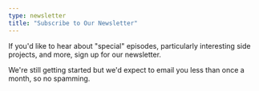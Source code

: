 ```yaml
---
type: newsletter
title: "Subscribe to Our Newsletter"
---
```


If you'd like to hear about "special" episodes, particularly interesting side projects, and more, sign up for our newsletter.

We're still getting started but we'd expect to email you less than once a month, so no spamming.

